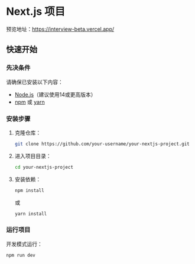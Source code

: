 # Next.js 项目

预览地址：https://interview-beta.vercel.app/

## 快速开始

### 先决条件

请确保已安装以下内容：
- [Node.js](https://nodejs.org/en/)（建议使用14或更高版本）
- [npm](https://www.npmjs.com/) 或 [yarn](https://yarnpkg.com/)

### 安装步骤

1. 克隆仓库：
    ```bash
    git clone https://github.com/your-username/your-nextjs-project.git
    ```

2. 进入项目目录：
    ```bash
    cd your-nextjs-project
    ```

3. 安装依赖：
    ```bash
    npm install
    ```
   或
    ```bash
    yarn install
    ```

### 运行项目

开发模式运行：
```bash
npm run dev
